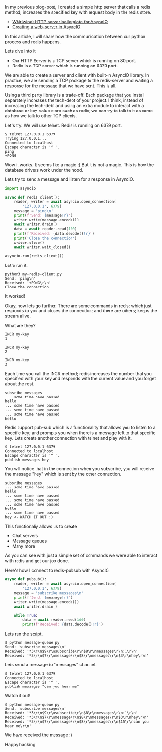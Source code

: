 In my previous blog-post, I created a simple http server that calls a
redis method; increases the specified key with request body
in the redis store.

 - <a href="whirlwind.html">Whirlwind: HTTP server boilerplate for AsyncIO</a>
 - <a href="creating-a-web-server-in-asyncio.html">Creating a web-server in AsyncIO</a>

In this article, I will share how the communication between our python
process and redis happens.

Lets dive into it.

 - Our HTTP Server is a TCP server which is running on 80 port.
 - Redis is a TCP server which is running on 6379 port.

We are able to create a server and client with built-in AsyncIO library.
In practice, we are sending a TCP package to the redis-server
and waiting a response for the message that we have sent. This is all.

Using a third party library is a trade-off. Each package that you install
separately increases the tech-debt of your project. I think, instead of
increasing the tech-debt and using an extra module to interact with a
database or key-value store such as redis; we can try to talk to it
as same as how we talk to other TCP clients.

Let's try. We will use telnet. Redis is running on 6379 port.
```
$ telnet 127.0.0.1 6379
Trying 127.0.0.1...
Connected to localhost.
Escape character is '^]'.
ping
+PONG
```
Wow it works. It seems like a magic :) But it is not a magic.
This is how the database drivers work under the hood.

Lets try to send a message and listen for a response in AsyncIO.

```python
import asyncio

async def redis_client():
    reader, writer = await asyncio.open_connection(
        '127.0.0.1', 6379)
    message = 'ping\n'
    print(f'Send: {message!r}')
    writer.write(message.encode())
    await writer.drain()
    data = await reader.read(100)
    print(f'Received: {data.decode()!r}')
    print('Close the connection')
    writer.close()
    await writer.wait_closed()

asyncio.run(redis_client())
```

Let's run it.

```
python3 my-redis-client.py
Send: 'ping\n'
Received: '+PONG\r\n'
Close the connection
```

It worked!

Okay, now lets go further. There are some commands in redis; which just responds
to you and closes the connection; and there are others; keeps the stream alive.

What are they?
```
INCR my-key
1

INCR my-key
2

INCR my-key
3
```

Each time you call the INCR method; redis increases the number that you specified
with your key and responds with the current value and you forget about the rest.

```
subsribe messages
... some time have passed
hello
... some time have passed
... some time have passed
... some time have passed
hello
```

Redis support pub-sub which is a functionality that allows you to listen to
a specific key; and prompts you when there is a message left to that specific
key. Lets create another connection with telnet and play with it.

```
$ telnet 127.0.0.1 6379
Connected to localhost.
Escape character is '^]'.
publish messages hey
```

You will notice that in the connection when you subscribe, you will
receive the message "hey" which is sent by the other connection.

```
subsribe messages
... some time have passed
hello
... some time have passed
... some time have passed
... some time have passed
hello
... some time have passed
hey <- WATCH IT OUT :)
```

This functionaliy allows us to create

 - Chat servers
 - Message queues
 - Many more

As you can see with just a simple set of commands we were able to interact
with redis and get our job done.

Here's how I connect to redis-pubsub with AsyncIO.


```python
async def pubsub():
    reader, writer = await asyncio.open_connection(
        '127.0.0.1', 6379)
    message = 'subscribe messages\n'
    print(f'Send: {message!r}')
    writer.write(message.encode())
    await writer.drain()

    while True:
        data = await reader.read(100)
        print(f'Received: {data.decode()!r}')
```

Lets run the script.

```
$ python message-queue.py
Send: 'subscribe messages\n'
Received: '*3\r\n$9\r\nsubscribe\r\n$8\r\nmessages\r\n:1\r\n'
Received: '*3\r\n$7\r\nmessage\r\n$8\r\nmessages\r\n$3\r\nhey\r\n'
```

Lets send a message to "messages" channel.
```
$ telnet 127.0.0.1 6379
Connected to localhost.
Escape character is '^]'.
publish messages "can you hear me"
```

Watch it out!
```
$ python message-queue.py
Send: 'subscribe messages\n'
Received: '*3\r\n$9\r\nsubscribe\r\n$8\r\nmessages\r\n:1\r\n'
Received: '*3\r\n$7\r\nmessage\r\n$8\r\nmessages\r\n$3\r\nhey\r\n'
Received: '*3\r\n$7\r\nmessage\r\n$8\r\nmessages\r\n$15\r\ncan you hear me\r\n'
```
We have received the message :)

Happy hacking!

